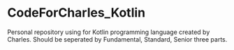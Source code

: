 # CodeForCharles_Kotlin
Personal repository using for Kotlin programming language created by Charles.
Should be seperated by Fundamental, Standard, Senior three parts.
